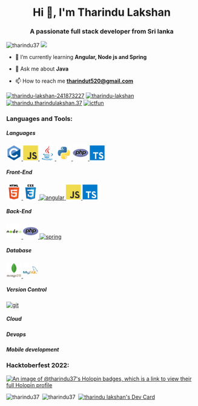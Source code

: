 <h1 align="center">Hi 👋, I'm Tharindu Lakshan</h1>

<h3 align="center">A passionate full stack developer from Sri lanka</h3>

<p align="left"> <img src="https://komarev.com/ghpvc/?username=tharindu37&label=Profile%20views&color=0e75b6&style=flat" alt="tharindu37" /> 
<a target="_blank" rel="noopener noreferrer nofollow" href="https://raw.githubusercontent.com/ShahriarShafin/ShahriarShafin/main/Assets/handshake.gif" data-target="animated-image.originalLink"><img src="https://raw.githubusercontent.com/ShahriarShafin/ShahriarShafin/main/Assets/handshake.gif" style="max-width: 100%; display: inline-block;width:70px" data-target="animated-image.originalImage"></a>
</p>
  
- 🌱 I’m currently learning **Angular, Node js and Spring**

- 💬 Ask me about **Java**

- 📫 How to reach me **tharindut520@gmail.com**

<a href="https://github.com/Tharindu37" target="blank"><img align="center" src="https://raw.githubusercontent.com/rahuldkjain/github-profile-readme-generator/master/src/images/icons/Social/linked-in-alt.svg" alt="tharindu-lakshan-241873227" height="30" width="40" /></a>
<a href="https://stackoverflow.com/users/19528572/tharindu-lakshan" target="blank"><img align="center" src="https://raw.githubusercontent.com/rahuldkjain/github-profile-readme-generator/master/src/images/icons/Social/stack-overflow.svg" alt="tharindu-lakshan" height="30" width="40" /></a>
<a href="https://www.facebook.com/tharindu.tharindulakshan.37/" target="blank"><img align="center" src="https://raw.githubusercontent.com/rahuldkjain/github-profile-readme-generator/master/src/images/icons/Social/facebook.svg" alt="tharindu.tharindulakshan.37" height="30" width="40" /></a>
<a href="https://www.youtube.com/channel/UCQtGi-QSZqQW1_53Pt4HM-Q" target="blank"><img align="center" src="https://raw.githubusercontent.com/rahuldkjain/github-profile-readme-generator/master/src/images/icons/Social/youtube.svg" alt="ictfun" height="30" width="40" /></a>
</p>

<h3 align="left">Languages and Tools:</h3>

<h5>Languages</h5>
<a href="https://www.cprogramming.com/" target="_blank" rel="noreferrer"> <img src="https://raw.githubusercontent.com/devicons/devicon/master/icons/c/c-original.svg" alt="c" width="40" height="40"/>
</a>
<a href="https://developer.mozilla.org/en-US/docs/Web/JavaScript" target="_blank" rel="noreferrer"> <img src="https://raw.githubusercontent.com/devicons/devicon/master/icons/javascript/javascript-original.svg" alt="javascript" width="40" height="40"/> </a>
<a href="https://www.java.com" target="_blank" rel="noreferrer"> <img src="https://raw.githubusercontent.com/devicons/devicon/master/icons/java/java-original.svg" alt="java" width="40" height="40"/> </a>
<a href="https://www.python.org" target="_blank" rel="noreferrer"> <img src="https://raw.githubusercontent.com/devicons/devicon/master/icons/python/python-original.svg" alt="python" width="40" height="40"/> </a>
<a href="https://www.php.net" target="_blank" rel="noreferrer"> <img src="https://raw.githubusercontent.com/devicons/devicon/master/icons/php/php-original.svg" alt="php" width="40" height="40"/> </a>
<a href="https://www.typescriptlang.org/" target="_blank" rel="noreferrer"> <img src="https://raw.githubusercontent.com/devicons/devicon/master/icons/typescript/typescript-original.svg" alt="typescript" width="40" height="40"/> </a>

<h5>Front-End</h5>
<a href="https://www.w3.org/html/" target="_blank" rel="noreferrer"> <img src="https://raw.githubusercontent.com/devicons/devicon/master/icons/html5/html5-original-wordmark.svg" alt="html5" width="40" height="40"/> </a>
<a href="https://www.w3schools.com/css/" target="_blank" rel="noreferrer"> <img src="https://raw.githubusercontent.com/devicons/devicon/master/icons/css3/css3-original-wordmark.svg" alt="css3" width="40" height="40"/> </a>
<a href="https://angular.io" target="_blank" rel="noreferrer"> <img src="https://angular.io/assets/images/logos/angular/angular.svg" alt="angular" width="40" height="40"/> </a>
<a href="https://developer.mozilla.org/en-US/docs/Web/JavaScript" target="_blank" rel="noreferrer"> <img src="https://raw.githubusercontent.com/devicons/devicon/master/icons/javascript/javascript-original.svg" alt="javascript" width="40" height="40"/> </a>
<a href="https://www.typescriptlang.org/" target="_blank" rel="noreferrer"> <img src="https://raw.githubusercontent.com/devicons/devicon/master/icons/typescript/typescript-original.svg" alt="typescript" width="40" height="40"/> </a>

<h5>Back-End</h5>
<a href="https://nodejs.org" target="_blank" rel="noreferrer"> <img src="https://raw.githubusercontent.com/devicons/devicon/master/icons/nodejs/nodejs-original-wordmark.svg" alt="nodejs" width="40" height="40"/> </a>
<a href="https://www.php.net" target="_blank" rel="noreferrer"> <img src="https://raw.githubusercontent.com/devicons/devicon/master/icons/php/php-original.svg" alt="php" width="40" height="40"/> </a>
<a href="https://spring.io/" target="_blank" rel="noreferrer"> <img src="https://www.vectorlogo.zone/logos/springio/springio-icon.svg" alt="spring" width="40" height="40"/> </a>

<h5>Database</h5>
<a href="https://www.mongodb.com/" target="_blank" rel="noreferrer"> <img src="https://raw.githubusercontent.com/devicons/devicon/master/icons/mongodb/mongodb-original-wordmark.svg" alt="mongodb" width="40" height="40"/> </a>
<a href="https://www.mysql.com/" target="_blank" rel="noreferrer"> <img src="https://raw.githubusercontent.com/devicons/devicon/master/icons/mysql/mysql-original-wordmark.svg" alt="mysql" width="40" height="40"/> </a>

<h5>Version Control</h5>
<a href="https://git-scm.com/" target="_blank" rel="noreferrer"> <img src="https://www.vectorlogo.zone/logos/git-scm/git-scm-icon.svg" alt="git" width="40" height="40"/> </a>

<h5>Cloud</h5>
<h5>Devops</h5>
<h5>Mobile development</h5>

<h3 align="left">Hacktoberfest 2022:</h3>

[![An image of @tharindu37's Holopin badges, which is a link to view their full Holopin profile](https://holopin.me/tharindu37)](https://holopin.io/@tharindu37) 

<p align="left">
  <img src="https://github-readme-stats.vercel.app/api?username=tharindu37&show_icons=true&locale=en" alt="tharindu37" width="400"/>
  &nbsp;<img src="https://github-readme-stats.vercel.app/api/top-langs?username=tharindu37&show_icons=true&locale=en&layout=compact" alt="tharindu37" />&nbsp;
  <a href="https://app.daily.dev/tharinduDev"><img src="https://api.daily.dev/devcards/a5d002b3a47b48a8b42187cfbd8a5131.png?r=ssb" width="120" alt="tharindu lakshan's Dev Card"/></a>
</p>
